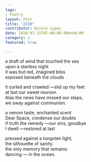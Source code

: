 ```yaml
---
tags: 
- Poetry
layout: Post
title: "2230"
contributor: Nicole Lopez
date: 2020-07-31T07:00:00.000+00:00
category: 1
featured: true

---
```

a draft of wind that touched the sea<br>upon a starless night<br>it was but red, imagined bliss<br>exposed beneath the clouds 

it curled and crawled —slid up my feet<br>at last our sweet reunion.<br>Alas the news have missed our steps,<br>we sway against communion. 

a venom taste, enchanted scent<br>Dear Space, condense our doubts<br>if truth the remedy —our sins, goodbye<br>I dwell —restored at last 

pressed against a tungsten light,<br>the silhouette of sanity.<br>the only memory that remains:<br>dancing — in the ocean.